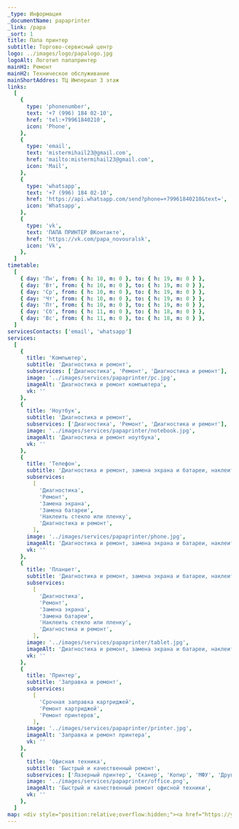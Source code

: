 ```yaml
---
_type: Информация
_documentName: papaprinter
_link: /papa
_sort: 1
title: Папа принтер
subtitle: Торгово-сервисный центр
logo: ../images/logo/papalogo.jpg
logoAlt: Логотип папапринтер
mainH1: Ремонт
mainH2: Техническое обслуживание
mainShortAddres: ТЦ Империал 3 этаж
links:
  [
    {
      type: 'phonenumber',
      text: '+7 (996) 184 02-10',
      href: 'tel:+79961840210',
      icon: 'Phone',
    },
    {
      type: 'email',
      text: 'mistermihail23@gmail.com',
      href: 'mailto:mistermihail23@gmail.com',
      icon: 'Mail',
    },
    {
      type: 'whatsapp',
      text: '+7 (996) 184 02-10',
      href: 'https://api.whatsapp.com/send?phone=+79961840210&text=',
      icon: 'Whatsapp',
    },
    {
      type: 'vk',
      text: 'ПАПА ПРИНТЕР ВКонтакте',
      href: 'https://vk.com/papa_novouralsk',
      icon: 'Vk',
    },
  ]
timetable:
  [
    { day: 'Пн', from: { h: 10, m: 0 }, to: { h: 19, m: 0 } },
    { day: 'Вт', from: { h: 10, m: 0 }, to: { h: 19, m: 0 } },
    { day: 'Ср', from: { h: 10, m: 0 }, to: { h: 19, m: 0 } },
    { day: 'Чт', from: { h: 10, m: 0 }, to: { h: 19, m: 0 } },
    { day: 'Пт', from: { h: 10, m: 0 }, to: { h: 19, m: 0 } },
    { day: 'Сб', from: { h: 11, m: 0 }, to: { h: 18, m: 0 } },
    { day: 'Вс', from: { h: 11, m: 0 }, to: { h: 18, m: 0 } },
  ]
servicesContacts: ['email', 'whatsapp']
services:
  [
    {
      title: 'Компьютер',
      subtitle: 'Диагностика и ремонт',
      subservices: ['Диагностика', 'Ремонт', 'Диагностика и ремонт'],
      image: '../images/services/papaprinter/pc.jpg',
      imageAlt: 'Диагностика и ремонт компьютера',
      vk: ''
    },
    {
      title: 'Ноутбук',
      subtitle: 'Диагностика и ремонт',
      subservices: ['Диагностика', 'Ремонт', 'Диагностика и ремонт'],
      image: '../images/services/papaprinter/notebook.jpg',
      imageAlt: 'Диагностика и ремонт ноутбука',
      vk: ''
    },
    {
      title: 'Телефон',
      subtitle: 'Диагностика и ремонт, замена экрана и батареи, наклеить стекло или пленку',
      subservices:
        [
          'Диагностика',
          'Ремонт',
          'Замена экрана',
          'Замена батареи',
          'Наклеить стекло или пленку',
          'Диагностика и ремонт',
        ],
      image: '../images/services/papaprinter/phone.jpg',
      imageAlt: 'Диагностика и ремонт, замена экрана и батареи, наклеить стекло или пленку телефона',
      vk: ''
    },
    {
      title: 'Планшет',
      subtitle: 'Диагностика и ремонт, замена экрана и батареи, наклеить стекло или пленку',
      subservices:
        [
          'Диагностика',
          'Ремонт',
          'Замена экрана',
          'Замена батареи',
          'Наклеить стекло или пленку',
          'Диагностика и ремонт',
        ],
      image: '../images/services/papaprinter/tablet.jpg',
      imageAlt: 'Диагностика и ремонт, замена экрана и батареи, наклеить стекло или пленку планшета',
      vk: ''
    },
    {
      title: 'Принтер',
      subtitle: 'Заправка и ремонт',
      subservices:
        [
          'Срочная заправка картриджей',
          'Ремонт картриджей',
          'Ремонт принтеров',
        ],
      image: '../images/services/papaprinter/printer.jpg',
      imageAlt: 'Заправка и ремонт принтера',
      vk: ''
    },
    {
      title: 'Офисная техника',
      subtitle: 'Быстрый и качественный ремонт',
      subservices: ['Лазерный принтер', 'Сканер', 'Копир', 'МФУ', 'Другое'],
      image: '../images/services/papaprinter/office.png',
      imageAlt: 'Быстрый и качественный ремонт офисной техники',
      vk: ''
    },
  ]
map: <div style="position:relative;overflow:hidden;"><a href="https://yandex.ru/maps/org/papa_printer/72723986484/?utm_medium=mapframe&utm_source=maps" style="color:#eee;font-size:12px;position:absolute;top:0px;">Папа Принтер</a><a href="https://yandex.ru/maps/11170/novouralsk/category/office_consumables/184105558/?utm_medium=mapframe&utm_source=maps" style="color:#eee;font-size:12px;position:absolute;top:14px;">Расходные материалы для оргтехники в Новоуральске</a><a href="https://yandex.ru/maps/11170/novouralsk/category/office_equipment_service_and_repair/184105560/?utm_medium=mapframe&utm_source=maps" style="color:#eee;font-size:12px;position:absolute;top:28px;">Ремонт оргтехники в Новоуральске</a><iframe src="https://yandex.ru/map-widget/v1/-/CCUU6MekoC" width="560" height="400" frameborder="1" allowfullscreen="true" style="position:relative;"></iframe></div>
---
```

